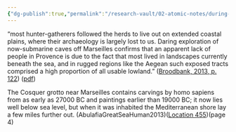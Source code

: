```yaml
---
{"dg-publish":true,"permalink":"/research-vault/02-atomic-notes/during-the-last-glacial-maximum-most-hunter-gatherers-lived-in-landscapes-that-are-now-beneath-the-sea/"}
---
```


“most hunter-gatherers followed the herds to live out on extended coastal plains, where their archaeology is largely lost to us. Daring exploration of now-submarine caves off Marseilles confirms that an apparent lack of people in Provence is due to the fact that most lived in landscapes currently beneath the sea, and in rugged regions like the Aegean such exposed tracts comprised a high proportion of all usable lowland.” ([Broodbank, 2013, p. 122](zotero://select/library/items/IR54JIQG)) ([pdf](zotero://open-pdf/library/items/85K7BT2G?page=118&annotation=3MJ827QX))

The Cosquer grotto near Marseilles contains carvings by homo sapiens from as early as 27000 BC and paintings earlier than 19000 BC; it now lies well below sea level, but when it was inhabited the Mediterranean shore lay a few miles further out. (AbulafiaGreatSeaHuman2013)([Location 455](https://readwise.io/to_kindle?action=open&asin=B00551S1HI&location=455))(page 4)